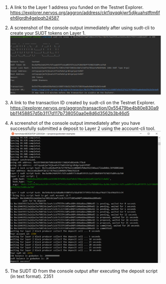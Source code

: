 1. A link to the Layer 1 address you funded on the Testnet Explorer.
   https://explorer.nervos.org/aggron/address/ckt1qyqqkjwr5djkuahstftm6feh6lgrdh4gelpqh24587

2. A screenshot of the console output immediately after using sudt-cli to create your SUDT tokens on Layer 1.
   ![console output](https://github.com/helmihidzir/nervos/blob/main/task-4/screenshot-item-2.png)


3. A link to the transaction ID created by sudt-cli on the Testnet Explorer.
   https://explorer.nervos.org/aggron/transaction/0x55479be4b80e830a9bb11458857d5b3117d117b738050aa0e8d6d3562b3b46d5


4. A screenshot of the console output immediately after you have successfully submitted a deposit to Layer 2 using the account-cli tool.
   ![console output](https://github.com/helmihidzir/nervos/blob/main/task-4/screenshot-item-4.png)

5. The SUDT ID from the console output after executing the deposit script (in text format).
   2351
